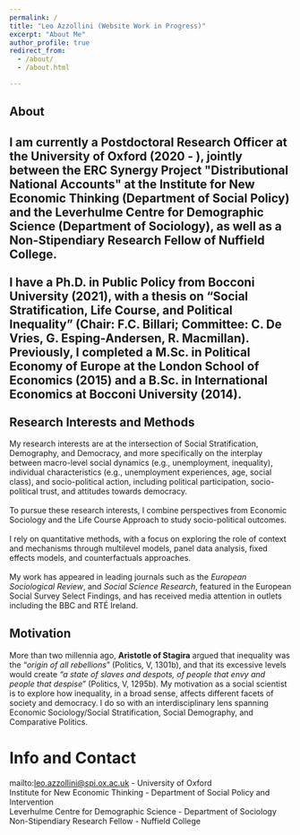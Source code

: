 ```yaml
---
permalink: /
title: "Leo Azzollini (Website Work in Progress)"
excerpt: "About Me"
author_profile: true
redirect_from: 
  - /about/
  - /about.html

---
```

About
---
I am currently a Postdoctoral Research Officer at the University of Oxford (2020 - ), jointly between the ERC Synergy Project "Distributional National Accounts" at the Institute for New Economic Thinking (Department of Social Policy) and the Leverhulme Centre for Demographic Science (Department of Sociology), as well as a Non-Stipendiary Research Fellow of Nuffield College.
\
\
I have a Ph.D. in Public Policy from Bocconi University (2021), with a thesis on “Social Stratification, Life Course, and Political Inequality” (Chair: F.C. Billari; Committee: C. De Vries, G. Esping-Andersen, R. Macmillan). Previously, I completed a M.Sc. in Political Economy of Europe at the London School of Economics (2015) and a B.Sc. in International Economics at Bocconi University (2014).
\
\
Research Interests and Methods
---
My research interests are at the intersection of Social Stratification, Demography, and Democracy, and more specifically on the interplay between macro-level social dynamics (e.g., unemployment, inequality), individual characteristics (e.g., unemployment experiences, age, social class), and socio-political action, including political participation, socio-political trust, and attitudes towards democracy.
\
\
To pursue these research interests, I combine perspectives from Economic Sociology and the Life Course Approach to study socio-political outcomes.
\
\
I rely on quantitative methods, with a focus on exploring the role of context and mechanisms through multilevel models, panel data analysis, fixed effects models, and counterfactuals approaches.
\
\
My work has appeared in leading journals such as the _European Sociological Review_, and _Social Science Research_, featured in the European Social Survey Select Findings, and has received media attention in outlets including the BBC and RTÉ Ireland.

Motivation
---
More than two millennia ago, **Aristotle of Stagira** argued that inequality was the “_origin of all rebellions_” (Politics, V, 1301b), and that its excessive levels would create _“a state of slaves and despots, of people that envy and people that despise_” (Politics, V, 1295b). My motivation as a social scientist is to explore how inequality, in a broad sense, affects different facets of society and democracy. I do so with an interdisciplinary lens spanning Economic Sociology/Social Stratification, Social Demography, and Comparative Politics.


Info and Contact
======
mailto:leo.azzollini@spi.ox.ac.uk - University of Oxford\
Institute for New Economic Thinking - Department of Social Policy and Intervention\
Leverhulme Centre for Demographic Science - Department of Sociology\
Non-Stipendiary Research Fellow - Nuffield College

